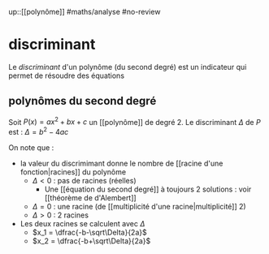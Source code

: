 up::[[polynôme]]
#maths/analyse #no-review 
# discriminant

Le _discriminant_ d'un polynôme (du second degré) est un indicateur qui permet de résoudre des équations

## polynômes du second degré
Soit $P(x) = ax^2 + bx + c$ un [[polynôme]] de degré 2.
Le discriminant $\Delta$ de $P$ est :
$\Delta = b^2 - 4ac$

On note que :
 - la valeur du discrimimant donne le nombre de [[racine d'une fonction|racines]] du polynôme
     - $\Delta < 0$ : pas de racines (réelles)
         - Une [[équation du second degré]] à toujours 2 solutions : voir [[théorème de d'Alembert]]
     - $\Delta = 0$ : une racine (de [[multiplicité d'une racine|multiplicité]] 2)
     - $\Delta > 0$ : 2 racines
 - Les deux racines se calculent avec $\Delta$
     - $x_1 = \dfrac{-b-\sqrt\Delta}{2a}$
     - $x_2 = \dfrac{-b+\sqrt\Delta}{2a}$

